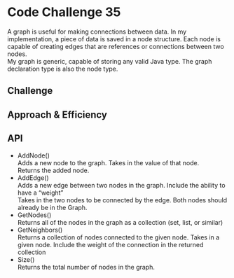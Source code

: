 # Code Challenge 35
<!-- Short summary or background information -->
A graph is useful for making connections between data.  In my implementation, a piece of data is saved in a node structure.  Each node is capable of creating edges that are references or connections between two nodes.  
My graph is generic, capable of storing any valid Java type.  The graph declaration type is also the node type.

## Challenge
<!-- Description of the challenge -->

## Approach & Efficiency
<!-- What approach did you take? Why? What is the Big O space/time for this approach? -->

## API
<!-- Description of each method publicly available in your Graph -->
- AddNode()   
        Adds a new node to the graph. 
        Takes in the value of that node.  
        Returns the added node.  
- AddEdge()   
        Adds a new edge between two nodes in the graph. 
        Include the ability to have a “weight”  
        Takes in the two nodes to be connected by the edge. 
        Both nodes should already be in the Graph. 
- GetNodes()    
        Returns all of the nodes in the graph as a collection (set, list, or similar)
- GetNeighbors()    
        Returns a collection of nodes connected to the given node. 
        Takes in a given node. 
        Include the weight of the connection in the returned collection  
- Size()    
        Returns the total number of nodes in the graph. 
